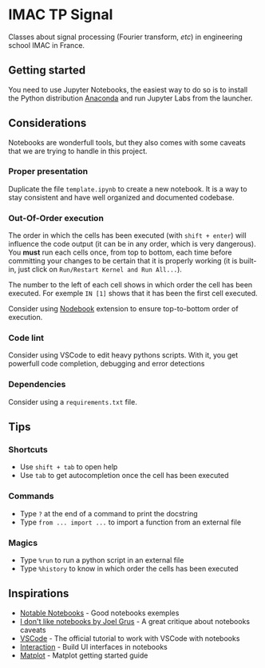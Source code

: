 # IMAC TP Signal

Classes about signal processing (Fourier transform, _etc_) in engineering school IMAC in France.

## Getting started

You need to use Jupyter Notebooks, the easiest way to do so is to install the Python distribution [Anaconda](https://www.anaconda.com/) and run Jupyter Labs from the launcher.

## Considerations

Notebooks are wonderfull tools, but they also comes with some caveats that we are trying to handle in this project.

### Proper presentation

Duplicate the file `template.ipynb` to create a new notebook. It is a way to stay consistent and have well organized and documented codebase.

### Out-Of-Order execution

The order in which the cells has been executed (with `shift + enter`) will influence the code output (it can be in any order, which is very dangerous). You __must__ run each cells once, from top to bottom, each time before committing your changes to be certain that it is properly working (it is built-in, just click on `Run/Restart Kernel and Run All...`).

The number to the left of each cell shows in which order the cell has been executed. For exemple `IN [1]` shows that it has been the first cell executed.

Consider using [Nodebook](https://github.com/stitchfix/nodebook) extension to ensure top-to-bottom order of execution.

### Code lint

Consider using VSCode to edit heavy pythons scripts. With it, you get powerfull code completion, debugging and error detections

### Dependencies

Consider using a `requirements.txt` file.

## Tips

### Shortcuts

- Use `shift + tab` to open help
- Use `tab` to get autocompletion once the cell has been executed

### Commands

- Type `?` at the end of a command to print the docstring
- Type `from ... import ...` to import a function from an external file

### Magics

- Type `%run` to run a python script in an external file
- Type `%history` to know in which order the cells has been executed

## Inspirations

- [Notable Notebooks](https://github.com/jupyter/jupyter/wiki/A-gallery-of-interesting-Jupyter-Notebooks#introductory-tutorials) - Good notebooks exemples
- [I don't like notebooks by Joel Grus](https://docs.google.com/presentation/d/1n2RlMdmv1p25Xy5thJUhkKGvjtV-dkAIsUXP-AL4ffI/edit#slide=id.g3cbe089527_0_89) - A great critique about notebooks caveats
- [VSCode](https://code.visualstudio.com/docs/python/jupyter-support) - The official tutorial to work with VSCode with notebooks
- [Interaction](https://blog.dominodatalab.com/interactive-dashboards-in-jupyter/) - Build UI interfaces in notebooks
- [Matplot](https://nbviewer.jupyter.org/github/jrjohansson/scientific-python-lectures/blob/master/Lecture-4-Matplotlib.ipynb) - Matplot getting started guide